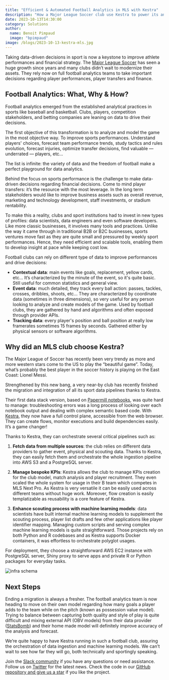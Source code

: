 ```yaml
---
title: "Efficient & Automated Football Analytics in MLS with Kestra"
description: "How a Major League Soccer club use Kestra to power its analytics initiative"
date: 2023-10-13T14:30:00
category: Solutions
author:
  name: Benoit Pimpaud
  image: "bpimpaud"
image: /blogs/2023-10-13-kestra-mls.jpg
---
```


Taking data-driven decisions in sport is now a keystone to improve athlete performances and financial strategy. The [Major League Soccer](https://www.mlssoccer.com/) has seen a huge growth since years and many clubs didn’t wait to modernize their assets. They rely now on full football analytics teams to take important decisions regarding player performances, player transfers and finance.

## Football Analytics: What, Why & How?

Football analytics emerged from the established analytical practices in sports like baseball and basketball.
Clubs, players, competition stakeholders, and betting companies are leaning on data to drive their decisions. 

The first objective of this transformation is to analyze and model the game in the most objective way. To improve sports performances. Understand players' choices, forecast team performance trends, study tactics and rules evolution, forecast injuries, optimize transfer decisions, find valuable — underrated — players, etc…

The list is infinite: the variety of data and the freedom of football make a perfect playground for data analytics.

Behind the focus on sports performance is the challenge to make data-driven decisions regarding financial decisions. Come to mind player transfers: it’s the resource with the most leverage. In the long term stakeholders would like to improve business assets such as overall revenue, marketing and technology development, staff investments, or stadium rentability.

To make this a reality, clubs and sport institutions had to invest in new types of profiles: data scientists, data engineers and even software developers.
Like more classic businesses, it involves many tools and practices. Unlike the way it came through in traditional B2B or B2C businesses, sports ventures move fast as they are quite small and pressured by weekly sport performances.
Hence, they need efficient and scalable tools, enabling them to develop insight at pace while keeping cost low.

Football clubs can rely on different type of data to improve performances and drive decisions: 

* **Contextual data**: main events like goals, replacement, yellow cards, etc… It’s characterized by the minute of the event, so it's quite basic. Still useful for common statistics and general view.
* **Event data**: much detailed, they track every ball action: passes, tackles, crosses, dribbles, shoots, etc… They are characterized by coordinate data (sometimes in three dimensions), so very useful for any person looking to analyze and create models of the game. Used by football clubs, they are gathered by hand and algorithms and often exposed through provider APIs.
* **Tracking data**: every player's position and ball position at really low framerates sometimes 15 frames by seconds. Gathered either by physical sensors or software algorithms.

## Why did an MLS club choose Kestra?

The Major League of Soccer has recently been very trendy as more and more western stars come to the US to play the “beautiful game”. Today, what’s probably the best player in the soccer history is playing on the East Coast: Lionel Messi.

Strengthened by this new bang, a very near-by club has recently finished the migration and integration of all its sport data pipelines thanks to Kestra.

Their first data stack version, based on [Papermill notebooks](https://github.com/nteract/papermill), was quite hard to manage: troubleshooting errors was a long process of looking over each notebook output and dealing with complex semantic based code.
With [Kestra](https://github.com/kestra-io/kestra), they now have a full control plane, accessible from the web browser. They can create flows, monitor executions and build dependencies easily. It’s a game changer!

Thanks to Kestra, they can orchestrate several critical pipelines such as:

1. **Fetch data from multiple sources**: the club relies on different data providers to gather event, physical and scouting data. Thanks to Kestra, they can easily fetch them and orchestrate the whole ingestion pipeline into AWS S3 and a PostgreSQL server.

2. **Manage bespoke KPIs**: Kestra allows the club to manage KPIs creation for the club model, match analysis and player recruitment. They even scaled the whole system for usage in their B team which competes in MLS Next Pro. As Kestra is very versatile it can be easily used across different teams without huge work. Moreover, flow creation is easily templatizable as reusability is a core feature of Kestra.

3. **Enhance scouting process with machine learning models**: data scientists have built internal machine learning models to supplement the scouting process, player list drafts and few other applications like player identifier mapping. Managing custom scripts and serving complex machine learning models is quite straightforward. Those projects rely on both Python and R codebases and as Kestra supports Docker containers, it was effortless to orchestrate polyglot usages.

For deployment, they choose a straightforward AWS EC2 instance with PostgreSQL server, Shiny proxy to serve apps and private R or Python packages for everyday tasks.

![infra schema](/blogs/2023-10-13-kestra-mls/mls-schema.png)


## Next Steps

Ending a migration is always a fresher. The football analytics team is now heading to move on their own model regarding how many goals a player adds to the team while on the pitch (known as possession value model). Trying to balance between capturing both quality and style of play is quite difficult and mixing external API (OBV models) from their data provider ([StatsBomb](https://statsbomb.com)) and their home made model will definitely improve accuracy of the analysis and forecast.

We’re quite happy to have Kestra running in such a football club, assuring the orchestration of data ingestion and machine learning models. We can’t wait to see how far they will go, both technically and sportingly speaking.

Join the [Slack community](https://kestra.io/slack) if you have any questions or need assistance. Follow us on [Twitter](https://twitter.com/kestra_io) for the latest news. Check the code in our [GitHub repository and give us a star](https://github.com/kestra-io/kestra) if you like the project.
